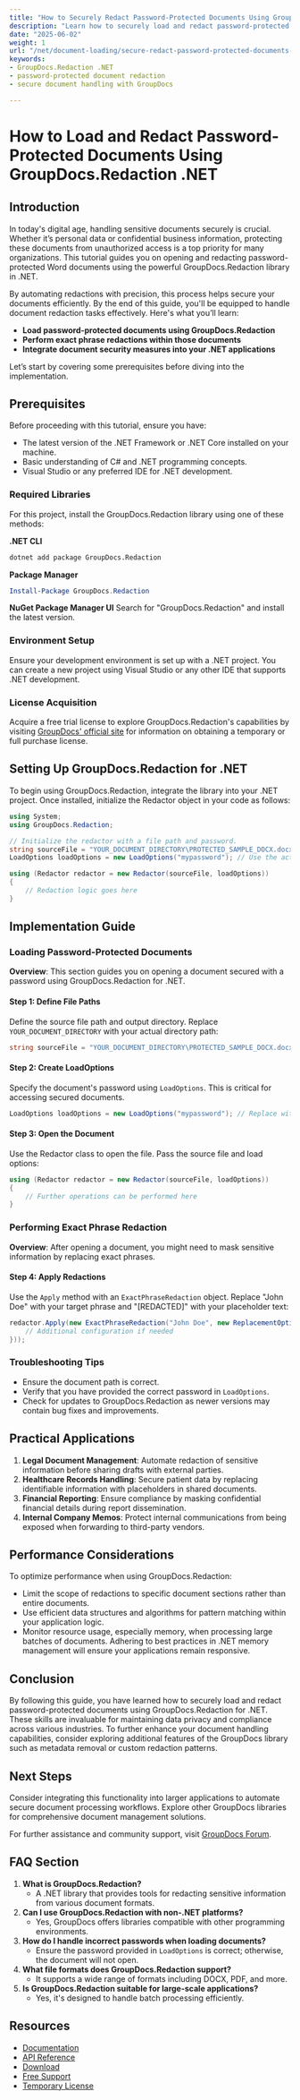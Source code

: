 ```yaml
---
title: "How to Securely Redact Password-Protected Documents Using GroupDocs.Redaction in .NET"
description: "Learn how to securely load and redact password-protected Word documents with GroupDocs.Redaction for .NET. Automate document security with precision."
date: "2025-06-02"
weight: 1
url: "/net/document-loading/secure-redact-password-protected-documents-groupdocs-redaction-net/"
keywords:
- GroupDocs.Redaction .NET
- password-protected document redaction
- secure document handling with GroupDocs

---
```



# How to Load and Redact Password-Protected Documents Using GroupDocs.Redaction .NET

## Introduction

In today's digital age, handling sensitive documents securely is crucial. Whether it’s personal data or confidential business information, protecting these documents from unauthorized access is a top priority for many organizations. This tutorial guides you on opening and redacting password-protected Word documents using the powerful GroupDocs.Redaction library in .NET.

By automating redactions with precision, this process helps secure your documents efficiently. By the end of this guide, you'll be equipped to handle document redaction tasks effectively. Here's what you’ll learn:

- **Load password-protected documents using GroupDocs.Redaction**
- **Perform exact phrase redactions within those documents**
- **Integrate document security measures into your .NET applications**

Let’s start by covering some prerequisites before diving into the implementation.

## Prerequisites

Before proceeding with this tutorial, ensure you have:

- The latest version of the .NET Framework or .NET Core installed on your machine.
- Basic understanding of C# and .NET programming concepts.
- Visual Studio or any preferred IDE for .NET development.

### Required Libraries

For this project, install the GroupDocs.Redaction library using one of these methods:

**.NET CLI**
```bash
dotnet add package GroupDocs.Redaction
```

**Package Manager**
```powershell
Install-Package GroupDocs.Redaction
```

**NuGet Package Manager UI**
Search for "GroupDocs.Redaction" and install the latest version.

### Environment Setup

Ensure your development environment is set up with a .NET project. You can create a new project using Visual Studio or any other IDE that supports .NET development.

### License Acquisition

Acquire a free trial license to explore GroupDocs.Redaction's capabilities by visiting [GroupDocs' official site](https://purchase.groupdocs.com/temporary-license/) for information on obtaining a temporary or full purchase license.

## Setting Up GroupDocs.Redaction for .NET

To begin using GroupDocs.Redaction, integrate the library into your .NET project. Once installed, initialize the Redactor object in your code as follows:

```csharp
using System;
using GroupDocs.Redaction;

// Initialize the redactor with a file path and password.
string sourceFile = "YOUR_DOCUMENT_DIRECTORY\PROTECTED_SAMPLE_DOCX.docx"; // Replace with actual path
LoadOptions loadOptions = new LoadOptions("mypassword"); // Use the actual password here.

using (Redactor redactor = new Redactor(sourceFile, loadOptions))
{
    // Redaction logic goes here
}
```

## Implementation Guide

### Loading Password-Protected Documents

**Overview**: This section guides you on opening a document secured with a password using GroupDocs.Redaction for .NET.

#### Step 1: Define File Paths

Define the source file path and output directory. Replace `YOUR_DOCUMENT_DIRECTORY` with your actual directory path:

```csharp
string sourceFile = "YOUR_DOCUMENT_DIRECTORY\PROTECTED_SAMPLE_DOCX.docx";
```

#### Step 2: Create LoadOptions

Specify the document's password using `LoadOptions`. This is critical for accessing secured documents.

```csharp
LoadOptions loadOptions = new LoadOptions("mypassword"); // Replace with your actual password.
```

#### Step 3: Open the Document

Use the Redactor class to open the file. Pass the source file and load options:

```csharp
using (Redactor redactor = new Redactor(sourceFile, loadOptions))
{
    // Further operations can be performed here
}
```

### Performing Exact Phrase Redaction

**Overview**: After opening a document, you might need to mask sensitive information by replacing exact phrases.

#### Step 4: Apply Redactions

Use the `Apply` method with an `ExactPhraseRedaction` object. Replace "John Doe" with your target phrase and "[REDACTED]" with your placeholder text:

```csharp
redactor.Apply(new ExactPhraseRedaction("John Doe", new ReplacementOptions("[REDACTED]") {
    // Additional configuration if needed
}));
```

### Troubleshooting Tips

- Ensure the document path is correct.
- Verify that you have provided the correct password in `LoadOptions`.
- Check for updates to GroupDocs.Redaction as newer versions may contain bug fixes and improvements.

## Practical Applications

1. **Legal Document Management**: Automate redaction of sensitive information before sharing drafts with external parties.
2. **Healthcare Records Handling**: Secure patient data by replacing identifiable information with placeholders in shared documents.
3. **Financial Reporting**: Ensure compliance by masking confidential financial details during report dissemination.
4. **Internal Company Memos**: Protect internal communications from being exposed when forwarding to third-party vendors.

## Performance Considerations

To optimize performance when using GroupDocs.Redaction:

- Limit the scope of redactions to specific document sections rather than entire documents.
- Use efficient data structures and algorithms for pattern matching within your application logic.
- Monitor resource usage, especially memory, when processing large batches of documents. 
  Adhering to best practices in .NET memory management will ensure your applications remain responsive.

## Conclusion

By following this guide, you have learned how to securely load and redact password-protected documents using GroupDocs.Redaction for .NET. These skills are invaluable for maintaining data privacy and compliance across various industries. To further enhance your document handling capabilities, consider exploring additional features of the GroupDocs library such as metadata removal or custom redaction patterns.

## Next Steps

Consider integrating this functionality into larger applications to automate secure document processing workflows. Explore other GroupDocs libraries for comprehensive document management solutions.

For further assistance and community support, visit [GroupDocs Forum](https://forum.groupdocs.com/c/redaction/33).

## FAQ Section

1. **What is GroupDocs.Redaction?**
   - A .NET library that provides tools for redacting sensitive information from various document formats.
2. **Can I use GroupDocs.Redaction with non-.NET platforms?**
   - Yes, GroupDocs offers libraries compatible with other programming environments.
3. **How do I handle incorrect passwords when loading documents?**
   - Ensure the password provided in `LoadOptions` is correct; otherwise, the document will not open.
4. **What file formats does GroupDocs.Redaction support?**
   - It supports a wide range of formats including DOCX, PDF, and more.
5. **Is GroupDocs.Redaction suitable for large-scale applications?**
   - Yes, it's designed to handle batch processing efficiently.

## Resources

- [Documentation](https://docs.groupdocs.com/redaction/net/)
- [API Reference](https://reference.groupdocs.com/redaction/net)
- [Download](https://releases.groupdocs.com/redaction/net/)
- [Free Support](https://forum.groupdocs.com/c/redaction/33)
- [Temporary License](https://purchase.groupdocs.com/temporary-license/)
